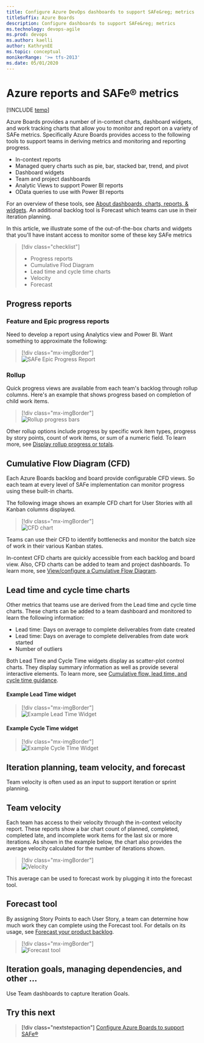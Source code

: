 ```yaml
---
title: Configure Azure DevOps dashboards to support SAFe&reg; metrics
titleSuffix: Azure Boards
description: Configure dashboards to support SAFe&reg; metrics
ms.technology: devops-agile
ms.prod: devops
ms.author: kaelli
author: KathrynEE
ms.topic: conceptual
monikerRange: '>= tfs-2013'
ms.date: 05/01/2020
---
```



# Azure reports and SAFe® metrics 

[!INCLUDE [temp](../includes/version-vsts-tfs-all-versions.md)]

Azure Boards provides a number of in-context charts, dashboard widgets, and work tracking charts that allow you to monitor and report on a variety of SAFe metrics. Specifically Azure Boards provides access to the following tools to support teams in deriving metrics and monitoring and reporting progress. 

- In-context reports 
- Managed query charts such as pie, bar, stacked bar, trend, and pivot
- Dashboard widgets 
- Team and project dashboards 
- Analytic Views to support Power BI reports 
- OData queries to use with Power BI reports 

For an overview of these tools, see [About dashboards, charts, reports, & widgets](../../report/dashboards/overview.md).  An additional backlog tool is Forecast which teams can use in their iteration planning. 

In this article, we illustrate some of the out-of-the-box charts and widgets that you'll have instant access to monitor some of these key SAFe metrics 

>[!div class="checklist"]      
> - Progress reports
> - Cumulative Flod Diagram 
> - Lead time and cycle time charts
> - Velocity 
> - Forecast 


## Progress reports 

### Feature and Epic progress reports  

Need to develop a report using Analytics view and Power BI. Want something to approximate the following: 

> [!div class="mx-imgBorder"]  
> ![SAFe Epic Progress Report](https://www.scaledagileframework.com/wp-content/uploads/2018/04/Applied-Enterprise-Workflow_F06-WP.png)

### Rollup  

Quick progress views are available from each team's backlog through rollup columns. Here's an example that shows progress based on completion of child work items.  

> [!div class="mx-imgBorder"]  
> ![Rollup progress bars](../backlogs/media/rollup/progress-by-work-items.png) 

Other rollup options include progress by specific work item types, progress by story points, count of work items, or sum of a numeric field. To learn more, see [Display rollup progress or totals](../backlogs/display-rollup.md). 

## Cumulative Flow Diagram (CFD) 

Each Azure Boards backlog and board provide configurable CFD views. So each team at every level of SAFe implementation can monitor progress using these built-in charts. 

The following image shows an example CFD chart for User Stories with all Kanban columns displayed. 

> [!div class="mx-imgBorder"]  
> ![CFD chart](../../report/dashboards/media/cfd/analytics-cfd-azure-devops.png)

Teams can use their CFD to identify bottlenecks and monitor the batch size of work in their various Kanban states. 

In-context CFD charts are quickly accessible from each backlog and board view. Also, CFD charts can be added to team and project dashboards. To learn more, see [View/configure a Cumulative Flow Diagram](../../report/dashboards/cumulative-flow.md).  


## Lead time and cycle time charts

Other metrics that teams use are derived from the Lead time and cycle time charts. These charts can be added to a team dashboard and monitored to learn the following information: 

- Lead time: Days on average to complete deliverables from date created
- Lead time: Days on average to complete deliverables from date work started
- Number of outliers 
 
Both Lead Time and Cycle Time widgets display as scatter-plot control charts. They display summary information as well as provide several interactive elements. To learn more, see [Cumulative flow, lead time, and cycle time guidance](../../report/dashboards/cumulative-flow-cycle-lead-time-guidance.md). 

#### Example Lead Time widget

> [!div class="mx-imgBorder"]  
> ![Example Lead Time Widget](../../report/dashboards/media/lead-time-control-chart.png) 

#### Example Cycle Time widget

> [!div class="mx-imgBorder"]  
> ![Example Cycle TIme Widget](../../report/dashboards/media/cycle-time-planning.png) 

## Iteration planning, team velocity, and forecast

Team velocity is often used as an input to support iteration or sprint planning.  

## Team velocity  

Each team has access to their velocity through the in-context velocity report. These reports show a bar chart count of planned, completed, completed late, and incomplete work items for the last six or more iterations. As shown in the example below, the chart also provides the average velocity calculated for the number of iterations shown. 

> [!div class="mx-imgBorder"]  
> ![Velocity](media/safe/velocity-story-points.png)  

This average can be used to forecast work by plugging it into the forecast tool. 

## Forecast tool 

By assigning Story Points to each User Story, a team can determine how much work they can complete using the Forecast tool. For details on its usage, see [Forecast your product backlog](../sprints/forecast.md).

> [!div class="mx-imgBorder"]  
> ![Forecast tool](../sprints/media/forecast-s125.png)

<a id="misc-artifacts" />

## Iteration goals, managing dependencies, and other ... 

Use Team dashboards to capture Iteration Goals. 


## Try this next

> [!div class="nextstepaction"]
> [Configure Azure Boards to support SAFe®](safe-configure-boards.md)

